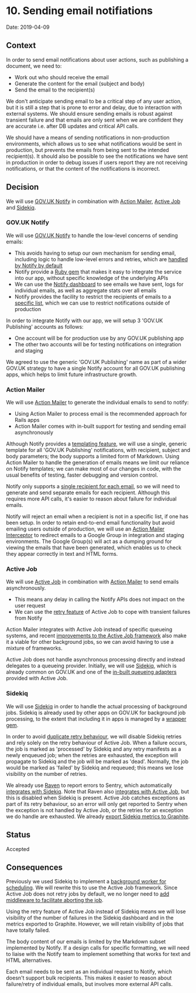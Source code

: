 # 10. Sending email notifiations

[notify]: https://www.notifications.service.gov.uk/
[notify-features]: https://www.notifications.service.gov.uk/features
[notify-allowed-list]: https://docs.notifications.service.gov.uk/ruby.html#team-and-whitelist
[notify-gem]: https://docs.notifications.service.gov.uk/ruby.html#ruby-client-documentation
[notify-gem-send-email]: https://docs.notifications.service.gov.uk/ruby.html#send-an-email
[action-mailer]: https://guides.rubyonrails.org/action_mailer_basics.html
[action-mailer-interceptor]: https://guides.rubyonrails.org/action_mailer_basics.html#intercepting-emails
[active-job]: https://edgeguides.rubyonrails.org/active_job_basics.html
[active-job-retry]: https://edgeguides.rubyonrails.org/active_job_basics.html#retrying-or-discarding-failed-jobs
[active-job-sidekiq]: https://github.com/mperham/sidekiq/wiki/Active-Job
[active-job-sidekiq-retry]: https://github.com/mperham/sidekiq/wiki/Active-Job#customizing-error-handling
[active-job-improvements]: https://github.com/rails/rails/blob/5-1-stable/activejob/CHANGELOG.md
[sidekiq]: https://github.com/mperham/sidekiq
[sidekiq-govuk]: https://github.com/alphagov/govuk_sidekiq
[sidekiq-grafana]: https://grafana.production.govuk.digital/dashboard/file/sidekiq.json?refresh=1m&orgId=1
[sidekiq-sentry]: https://docs.sentry.io/clients/ruby/#reporting-failures
[raven]: https://github.com/getsentry/raven-ruby
[raven-active-job]: https://github.com/getsentry/raven-ruby/blob/master/lib/raven/integrations/rails/active_job.rb
[consequences-sidekiq-worker]: https://github.com/alphagov/content-publisher/commit/88e27840f7a7f812d83c5878503cc6aece01127b
[consequences-sidekiq-abort]: https://github.com/alphagov/content-publisher/commit/ce13ccd34e967e091526adb20938b815faf5a912

Date: 2019-04-09

## Context

In order to send email notifications about user actions, such as publishing a document, we need to:

   - Work out who should receive the email
   - Generate the content for the email (subject and body)
   - Send the email to the recipient(s)

We don't anticipate sending email to be a critical step of any user action, but it is still a step that is prone to error and delay, due to interaction with external systems. We should ensure sending emails is robust against transient failure and that emails are only sent when we are confident they are accurate i.e. after DB updates and critical API calls.

We should have a means of sending notifications in non-production environments, which allows us to see what notifications would be sent in production, but prevents the emails from being sent to the intended recipient(s). It should also be possible to see the notifications we have sent in production in order to debug issues if users report they are not receiving notifications, or that the content of the notifications is incorrect.

## Decision

We will use [GOV.UK Notify][notify] in combination with [Action Mailer][action-mailer], [Active Job][active-job] and [Sidekiq][sidekiq].

### GOV.UK Notify

We will use [GOV.UK Notify][notify] to handle the low-level concerns of sending emails:

   - This avoids having to setup our own mechanism for sending email, including logic to handle low-level errors and retries, which are [handled by Notify by default][notify-features]
   - Notify provide a [Ruby gem][notify-gem] that makes it easy to integrate the service into our app, without specific knowledge of the underlying APIs
   - We can use the [Notify dashboard][notify-features] to see emails we have sent, logs for individual emails, as well as aggregate stats over all emails
   - Notify provides the facility to restrict the recipients of emails to a [specific list][notify-allowed-list], which we can use to restrict notifications outside of production

In order to integrate Notify with our app, we will setup 3 'GOV.UK Publishing' accounts as follows:

   - One account will be for production use by any GOV.UK publishing app
   - The other two accounts will be for testing notifications on integration and staging

We agreed to use the generic 'GOV.UK Publishing' name as part of a wider GOV.UK strategy to have a single Notify account for all GOV.UK publishing apps, which helps to limit future infrastructure growth.

### Action Mailer

We will use [Action Mailer][action-mailer] to generate the individual emails to send to notify:

   - Using Action Mailer to process email is the recommended approach for Rails apps
   - Action Mailer comes with in-built support for testing and sending email asynchronously

Although Notify provides a [templating feature][notify-features], we will use a single, generic template for all 'GOV.UK Publishing' notifications, with recipient, subject and body parameters; the body supports a limited form of Markdown. Using Action Mailer to handle the generation of emails means we limit our reliance on Notify templates; we can make most of our changes in code, with the usual benefits of testing, faster debugging and version control.

Notify only supports a [single recipient for each email][notify-gem-send-email], so we will need to generate and send separate emails for each recipient. Although this requires more API calls, it's easier to reason about failure for individual emails.

Notify will reject an email when a recipient is not in a specific list, if one has been setup. In order to retain end-to-end email functionality but avoid emailing users outside of production, we will use an [Action Mailer Interceptor][action-mailer-interceptor] to redirect emails to a Google Group in integration and staging environments. The Google Group(s) will act as a dumping ground for viewing the emails that have been generated, which enables us to check they appear correctly in text and HTML forms.

### Active Job

We will use [Active Job][active-job] in combination with [Action Mailer][action-mailer] to send emails asynchronously.

   - This means any delay in calling the Notify APIs does not impact on the user request
   - We can use the [retry feature][active-job-retry] of Active Job to cope with transient failures from Notify

Action Mailer integrates with Active Job instead of specific queueing systems, and recent [improvements to the Active Job framework][active-job-improvements] also make it a viable for other background jobs, so we can avoid having to use a mixture of frameworks.

Active Job does not handle asynchronous processing directly and instead delegates to a queueing provider. Initially, we will use [Sidekiq][sidekiq], which is already common on GOV.UK and one of the [in-built queueing adapters][active-job-sidekiq] provided with Active Job.

### Sidekiq

We will use [Sidekiq][sidekiq] in order to handle the actual processing of background jobs. Sidekiq is already used by other apps on GOV.UK for background job processing, to the extent that including it in apps is managed by a [wrapper gem][sidekiq-govuk].

In order to avoid [duplicate retry behaviour][active-job-sidekiq-retry], we will disable Sidekiq retries and rely solely on the retry behaviour of Active Job. When a failure occurs, the job is marked as 'processed' by Sidekiq and any retry manifests as a newly enqueued job; when the retries are exhausted, the exception will propagate to Sidekiq and the job will be marked as 'dead'. Normally, the job would be marked as 'failed' by Sidekiq and requeued; this means we lose visibility on the number of retries.

We already use [Raven] to report errors to Sentry, which automatically [integrates with Sidekiq][sidekiq-sentry]. Note that Raven also [integrates with Active Job][raven-active-job], but this is disabled when Sidekiq is present. Active Job catches exceptions as part of its retry behaviour, so an error will only get reported to Sentry when the exception is not handled by Active Job, or the retries for an exception we do handle are exhausted. We already [export Sidekiq metrics to Graphite][sidekiq-grafana].


## Status

Accepted

## Consequences

Previously we used Sidekiq to implement a [background worker for scheduling][consequences-sidekiq-worker]. We will rewrite this to use the Active Job framework. Since Active Job does not retry jobs by default, we no longer need to [add middleware to facilitate aborting the job][consequences-sidekiq-abort].

Using the retry feature of Active Job instead of Sidekiq means we will lose visibility of the number of failures in the Sidekiq dashboard and in the metrics exported to Graphite. However, we will retain visibility of jobs that have totally failed.

The body content of our emails is limited by the Markdown subset implemented by Notify. If a design calls for specific formatting, we will need to liaise with the Notify team to implement something that works for text and HTML alternatives.

Each email needs to be sent as an individual request to Notify, which doesn't support bulk recipients. This makes it easier to reason about failure/retry of individual emails, but involves more external API calls.
